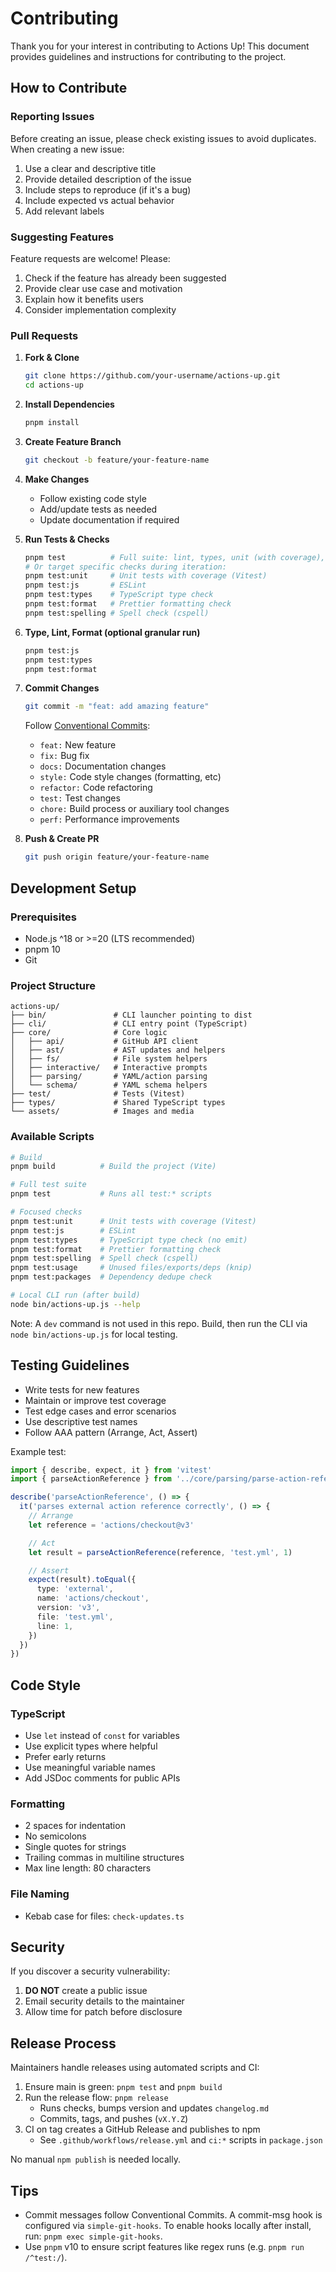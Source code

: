 # Contributing

Thank you for your interest in contributing to Actions Up! This document provides guidelines and instructions for contributing to the project.

## How to Contribute

### Reporting Issues

Before creating an issue, please check existing issues to avoid duplicates. When creating a new issue:

1. Use a clear and descriptive title
2. Provide detailed description of the issue
3. Include steps to reproduce (if it's a bug)
4. Include expected vs actual behavior
5. Add relevant labels

### Suggesting Features

Feature requests are welcome! Please:

1. Check if the feature has already been suggested
2. Provide clear use case and motivation
3. Explain how it benefits users
4. Consider implementation complexity

### Pull Requests

1. **Fork & Clone**

   ```bash
   git clone https://github.com/your-username/actions-up.git
   cd actions-up
   ```

2. **Install Dependencies**

   ```bash
   pnpm install
   ```

3. **Create Feature Branch**

   ```bash
   git checkout -b feature/your-feature-name
   ```

4. **Make Changes**
   - Follow existing code style
   - Add/update tests as needed
   - Update documentation if required

5. **Run Tests & Checks**

   ```bash
   pnpm test          # Full suite: lint, types, unit (with coverage), etc.
   # Or target specific checks during iteration:
   pnpm test:unit     # Unit tests with coverage (Vitest)
   pnpm test:js       # ESLint
   pnpm test:types    # TypeScript type check
   pnpm test:format   # Prettier formatting check
   pnpm test:spelling # Spell check (cspell)
   ```

6. **Type, Lint, Format (optional granular run)**

   ```bash
   pnpm test:js
   pnpm test:types
   pnpm test:format
   ```

7. **Commit Changes**

   ```bash
   git commit -m "feat: add amazing feature"
   ```

   Follow [Conventional Commits](https://www.conventionalcommits.org/):
   - `feat:` New feature
   - `fix:` Bug fix
   - `docs:` Documentation changes
   - `style:` Code style changes (formatting, etc)
   - `refactor:` Code refactoring
   - `test:` Test changes
   - `chore:` Build process or auxiliary tool changes
   - `perf:` Performance improvements

8. **Push & Create PR**
   ```bash
   git push origin feature/your-feature-name
   ```

## Development Setup

### Prerequisites

- Node.js ^18 or >=20 (LTS recommended)
- pnpm 10
- Git

### Project Structure

```
actions-up/
├── bin/               # CLI launcher pointing to dist
├── cli/               # CLI entry point (TypeScript)
├── core/              # Core logic
│   ├── api/           # GitHub API client
│   ├── ast/           # AST updates and helpers
│   ├── fs/            # File system helpers
│   ├── interactive/   # Interactive prompts
│   ├── parsing/       # YAML/action parsing
│   └── schema/        # YAML schema helpers
├── test/              # Tests (Vitest)
├── types/             # Shared TypeScript types
└── assets/            # Images and media
```

### Available Scripts

```bash
# Build
pnpm build          # Build the project (Vite)

# Full test suite
pnpm test           # Runs all test:* scripts

# Focused checks
pnpm test:unit      # Unit tests with coverage (Vitest)
pnpm test:js        # ESLint
pnpm test:types     # TypeScript type check (no emit)
pnpm test:format    # Prettier formatting check
pnpm test:spelling  # Spell check (cspell)
pnpm test:usage     # Unused files/exports/deps (knip)
pnpm test:packages  # Dependency dedupe check

# Local CLI run (after build)
node bin/actions-up.js --help
```

Note: A `dev` command is not used in this repo. Build, then run the CLI via `node bin/actions-up.js` for local testing.

## Testing Guidelines

- Write tests for new features
- Maintain or improve test coverage
- Test edge cases and error scenarios
- Use descriptive test names
- Follow AAA pattern (Arrange, Act, Assert)

Example test:

```typescript
import { describe, expect, it } from 'vitest'
import { parseActionReference } from '../core/parsing/parse-action-reference'

describe('parseActionReference', () => {
  it('parses external action reference correctly', () => {
    // Arrange
    let reference = 'actions/checkout@v3'

    // Act
    let result = parseActionReference(reference, 'test.yml', 1)

    // Assert
    expect(result).toEqual({
      type: 'external',
      name: 'actions/checkout',
      version: 'v3',
      file: 'test.yml',
      line: 1,
    })
  })
})
```

## Code Style

### TypeScript

- Use `let` instead of `const` for variables
- Use explicit types where helpful
- Prefer early returns
- Use meaningful variable names
- Add JSDoc comments for public APIs

### Formatting

- 2 spaces for indentation
- No semicolons
- Single quotes for strings
- Trailing commas in multiline structures
- Max line length: 80 characters

### File Naming

- Kebab case for files: `check-updates.ts`

## Security

If you discover a security vulnerability:

1. **DO NOT** create a public issue
2. Email security details to the maintainer
3. Allow time for patch before disclosure

## Release Process

Maintainers handle releases using automated scripts and CI:

1. Ensure main is green: `pnpm test` and `pnpm build`
2. Run the release flow: `pnpm release`
   - Runs checks, bumps version and updates `changelog.md`
   - Commits, tags, and pushes (`vX.Y.Z`)
3. CI on tag creates a GitHub Release and publishes to npm
   - See `.github/workflows/release.yml` and `ci:*` scripts in `package.json`

No manual `npm publish` is needed locally.

## Tips

- Commit messages follow Conventional Commits. A commit-msg hook is configured via `simple-git-hooks`. To enable hooks locally after install, run: `pnpm exec simple-git-hooks`.
- Use `pnpm` v10 to ensure script features like regex runs (e.g. `pnpm run /^test:/`).
